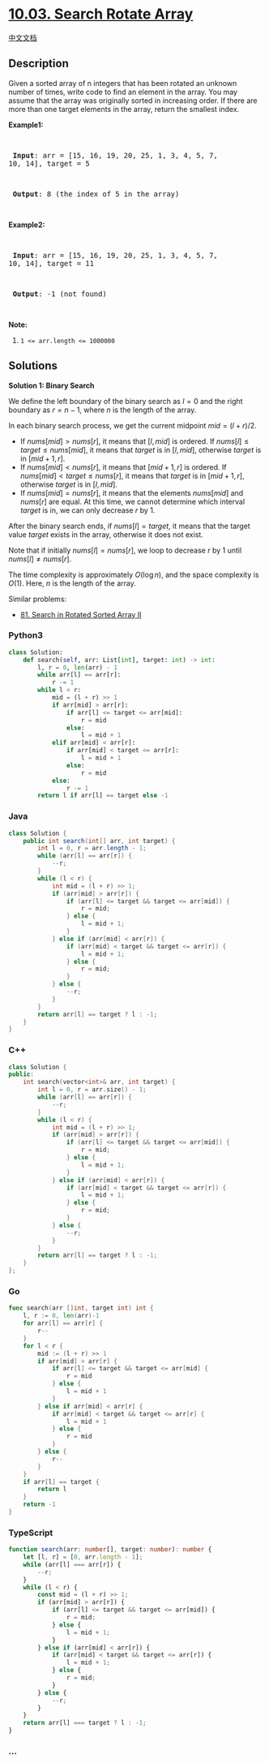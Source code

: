 # [10.03. Search Rotate Array](https://leetcode.cn/problems/search-rotate-array-lcci)

[中文文档](/lcci/10.03.Search%20Rotate%20Array/README.md)

## Description

<p>Given a sorted array of n integers that has been rotated an unknown number of times, write code to find an element in the array. You may assume that the array was originally sorted in increasing order. If there are more than one target elements in the array, return the smallest index.</p>
<p><strong>Example1:</strong></p>
<pre>

<strong> Input</strong>: arr = [15, 16, 19, 20, 25, 1, 3, 4, 5, 7, 10, 14], target = 5

<strong> Output</strong>: 8 (the index of 5 in the array)

</pre>
<p><strong>Example2:</strong></p>
<pre>

<strong> Input</strong>: arr = [15, 16, 19, 20, 25, 1, 3, 4, 5, 7, 10, 14], target = 11

<strong> Output</strong>: -1 (not found)

</pre>
<p><strong>Note:</strong></p>
<ol>
	<li><code>1 &lt;= arr.length &lt;= 1000000</code></li>
</ol>

## Solutions

**Solution 1: Binary Search**

We define the left boundary of the binary search as $l=0$ and the right boundary as $r=n-1$, where $n$ is the length of the array.

In each binary search process, we get the current midpoint $mid=(l+r)/2$.

-   If $nums[mid] > nums[r]$, it means that $[l,mid]$ is ordered. If $nums[l] \leq target \leq nums[mid]$, it means that $target$ is in $[l,mid]$, otherwise $target$ is in $[mid+1,r]$.
-   If $nums[mid] < nums[r]$, it means that $[mid+1,r]$ is ordered. If $nums[mid] < target \leq nums[r]$, it means that $target$ is in $[mid+1,r]$, otherwise $target$ is in $[l,mid]$.
-   If $nums[mid] = nums[r]$, it means that the elements $nums[mid]$ and $nums[r]$ are equal. At this time, we cannot determine which interval $target$ is in, we can only decrease $r$ by $1$.

After the binary search ends, if $nums[l] = target$, it means that the target value $target$ exists in the array, otherwise it does not exist.

Note that if initially $nums[l] = nums[r]$, we loop to decrease $r$ by $1$ until $nums[l] \neq nums[r]$.

The time complexity is approximately $O(\log n)$, and the space complexity is $O(1)$. Here, $n$ is the length of the array.

Similar problems:

-   [81. Search in Rotated Sorted Array II](/solution/0000-0099/0081.Search%20in%20Rotated%20Sorted%20Array%20II/README.md)

<!-- tabs:start -->

### **Python3**

```python
class Solution:
    def search(self, arr: List[int], target: int) -> int:
        l, r = 0, len(arr) - 1
        while arr[l] == arr[r]:
            r -= 1
        while l < r:
            mid = (l + r) >> 1
            if arr[mid] > arr[r]:
                if arr[l] <= target <= arr[mid]:
                    r = mid
                else:
                    l = mid + 1
            elif arr[mid] < arr[r]:
                if arr[mid] < target <= arr[r]:
                    l = mid + 1
                else:
                    r = mid
            else:
                r -= 1
        return l if arr[l] == target else -1
```

### **Java**

```java
class Solution {
    public int search(int[] arr, int target) {
        int l = 0, r = arr.length - 1;
        while (arr[l] == arr[r]) {
            --r;
        }
        while (l < r) {
            int mid = (l + r) >> 1;
            if (arr[mid] > arr[r]) {
                if (arr[l] <= target && target <= arr[mid]) {
                    r = mid;
                } else {
                    l = mid + 1;
                }
            } else if (arr[mid] < arr[r]) {
                if (arr[mid] < target && target <= arr[r]) {
                    l = mid + 1;
                } else {
                    r = mid;
                }
            } else {
                --r;
            }
        }
        return arr[l] == target ? l : -1;
    }
}
```

### **C++**

```cpp
class Solution {
public:
    int search(vector<int>& arr, int target) {
        int l = 0, r = arr.size() - 1;
        while (arr[l] == arr[r]) {
            --r;
        }
        while (l < r) {
            int mid = (l + r) >> 1;
            if (arr[mid] > arr[r]) {
                if (arr[l] <= target && target <= arr[mid]) {
                    r = mid;
                } else {
                    l = mid + 1;
                }
            } else if (arr[mid] < arr[r]) {
                if (arr[mid] < target && target <= arr[r]) {
                    l = mid + 1;
                } else {
                    r = mid;
                }
            } else {
                --r;
            }
        }
        return arr[l] == target ? l : -1;
    }
};
```

### **Go**

```go
func search(arr []int, target int) int {
	l, r := 0, len(arr)-1
	for arr[l] == arr[r] {
		r--
	}
	for l < r {
		mid := (l + r) >> 1
		if arr[mid] > arr[r] {
			if arr[l] <= target && target <= arr[mid] {
				r = mid
			} else {
				l = mid + 1
			}
		} else if arr[mid] < arr[r] {
			if arr[mid] < target && target <= arr[r] {
				l = mid + 1
			} else {
				r = mid
			}
		} else {
			r--
		}
	}
	if arr[l] == target {
		return l
	}
	return -1
}
```

### **TypeScript**

```ts
function search(arr: number[], target: number): number {
    let [l, r] = [0, arr.length - 1];
    while (arr[l] === arr[r]) {
        --r;
    }
    while (l < r) {
        const mid = (l + r) >> 1;
        if (arr[mid] > arr[r]) {
            if (arr[l] <= target && target <= arr[mid]) {
                r = mid;
            } else {
                l = mid + 1;
            }
        } else if (arr[mid] < arr[r]) {
            if (arr[mid] < target && target <= arr[r]) {
                l = mid + 1;
            } else {
                r = mid;
            }
        } else {
            --r;
        }
    }
    return arr[l] === target ? l : -1;
}
```

### **...**

```

```

<!-- tabs:end -->
